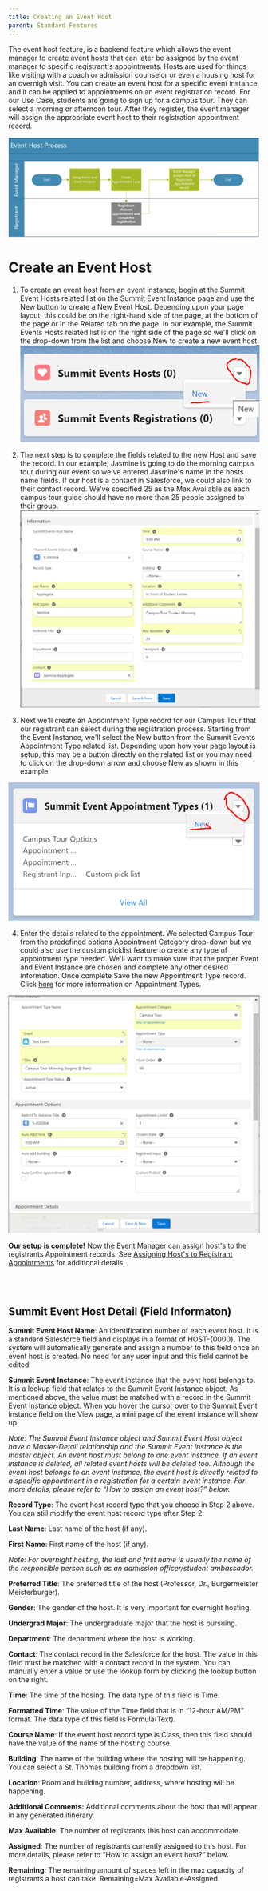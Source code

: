 ```yaml
---
title: Creating an Event Host
parent: Standard Features
---
```

The event host feature, is a backend feature which allows the event manager to create event hosts that can later be assigned by the event manager to specific registrant's appointments.  Hosts are used for things like visiting with a coach or admission counselor or even a housing host for an overnigh visit.  You can create an event host for a specific event instance and it can be applied to appointments on an event registration record.  For our Use Case, students are going to sign up for a campus tour.  They can select a morning or afternoon tour.  After they register, the event manager will assign the appropriate event host to their registration appointment record.

![Event Host Process Flow Image](../images/EventHostProcessFlow.PNG)


# Create an Event Host
1. To create an event host from an event instance, begin at the Summit Event Hosts related list on the Summit Event Instance page and use the New button to create a New Event Host.  Depending upon your page layout, this could be on the right-hand side of the page, at the bottom of the page or in the Related tab on the page. In our example, the Summit Events Hosts related list is on the right side of the page so we'll click on the drop-down from the list and choose New to create a new event host.  
![Create Event Host_New_Button](../images/SE_Events_CreateHostNewButton.PNG)

2. The next step is to complete the fields related to the new Host and save the record. In our example, Jasmine is going to do the morning campus tour during our event so we've entered Jasmine's name in the hosts name fields.  If our host is a contact in Salesforce, we could also link to their contact record.  We've specified 25 as the Max Available as each campus tour guide should have no more than 25 people assigned to their group. 
![Create Event Host_Record](../images/EventHost_CreateHostRecord.PNG)

3. Next we'll create an Appointment Type record for our Campus Tour that our registrant can select during the registration process.   Starting from the Event Instance, we'll select the New button from the Summit Events Appointment Type related list.  Depending upon how your page layout is setup, this may be a button directly on the related list or you may need to click on the drop-down arrow and choose New as shown in this example.

![Create Event Appointment Type Record](../images/EventHost_CreateAppointmentRecord.PNG)

4. Enter the details related to the appointment.  We selected Campus Tour from the predefined options Appointment Category drop-down but we could also use the custom picklist feature to create any type of appointment type needed.  We'll want to make sure that the proper Event and Event Instance are chosen and complete any other desired information.  Once complete Save the new Appointment Type record.  Click [here](https://sfdo-community-sprints.github.io/summit-events-app-documentation/docs/advanced-features/appointments-options/appointments-options/) for more information on Appointment Types.

![Create Event Appointment Type Record_Screen](../images/EventHost_CreateAppointmentRecordP1.PNG)


**Our setup is complete!**  Now the Event Manager can assign host's to the registrants Appointment records.   See [Assigning Host's to Registrant Appointments](https://sfdo-community-sprints.github.io/summit-events-app-documentation/docs/standard-features/SE_Hosts_Feature/Assign_Host_to_Appointment_Record/) for additional details.

<br>
<br>



## Summit Event Host Detail (Field Informaton)
**Summit Event Host Name**: An identification number of each event host. It is a standard Salesforce field and displays in a format of HOST-{0000}. The system will automatically generate and assign a number to this field once an event host is created. No need for any user input and this field cannot be edited.

**Summit Event Instance**: The event instance that the event host belongs to. It is a lookup field that relates to the Summit Event Instance object. As mentioned above, the value must be matched with a record in the Summit Event Instance object. When you hover the cursor over to the Summit Event Instance field on the View page, a mini page of the event instance will show up.
 
_Note: The Summit Event Instance object and Summit Event Host object have a Master-Detail relationship and the Summit Event Instance is the master object. An event host must belong to one event instance. If an event instance is deleted, all related event hosts will be deleted too. Although the event host belongs to an event instance, the event host is directly related to a specific appointment in a registration for a certain event instance. For more details, please refer to “How to assign an event host?” below._

**Record Type**: The event host record type that you choose in Step 2 above. You can still modify the event host record type after Step 2.

**Last Name**: Last name of the host (if any). 

**First Name**: First name of the host (if any).

_Note: For overnight hosting, the last and first name is usually the name of the responsible person such as an admission officer/student ambassador._

**Preferred Title**: The preferred title of the host (Professor, Dr., Burgermeister Meisterburger).

**Gender**: The gender of the host. It is very important for overnight hosting. 

**Undergrad Major**: The undergraduate major that the host is pursuing. 

**Department**: The department where the host is working.

**Contact**: The contact record in the Salesforce for the host. The value in this field must be matched with a contact record in the system. You can manually enter a value or use the lookup form by clicking the lookup button on the right. 

**Time**: The time of the hosing. The data type of this field is Time.

**Formatted Time**: The value of the Time field that is in “12-hour AM/PM” format. The data type of this field is Formula(Text).

**Course Name**: If the event host record type is Class, then this field should have the value of the name of the hosting course. 
 
**Building**: The name of the building where the hosting will be happening. You can select a St. Thomas building from a dropdown list.

**Location**: Room and building number, address, where hosting will be happening.

**Additional Comments**: Additional comments about the host that will appear in any generated itinerary. 

**Max Available**: The number of registrants this host can accommodate.

**Assigned**: The number of registrants currently assigned to this host. For more details, please refer to “How to assign an event host?” below.

**Remaining**: The remaining amount of spaces left in the max capacity of registrants a host can take. Remaining=Max Available-Assigned. 


